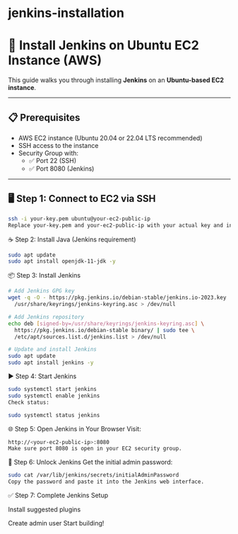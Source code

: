 # jenkins-installation

# 🚀 Install Jenkins on Ubuntu EC2 Instance (AWS)

This guide walks you through installing **Jenkins** on an **Ubuntu-based EC2 instance**.

---

## 📋 Prerequisites

- AWS EC2 instance (Ubuntu 20.04 or 22.04 LTS recommended)
- SSH access to the instance
- Security Group with:
  - ✅ Port 22 (SSH)
  - ✅ Port 8080 (Jenkins)

---

## 🖥️ Step 1: Connect to EC2 via SSH

```bash
ssh -i your-key.pem ubuntu@your-ec2-public-ip
Replace your-key.pem and your-ec2-public-ip with your actual key and instance IP.
```
☕ Step 2: Install Java (Jenkins requirement)
```bash
sudo apt update
sudo apt install openjdk-11-jdk -y
```
📦 Step 3: Install Jenkins
```bash
# Add Jenkins GPG key
wget -q -O - https://pkg.jenkins.io/debian-stable/jenkins.io-2023.key | sudo tee \
  /usr/share/keyrings/jenkins-keyring.asc > /dev/null

# Add Jenkins repository
echo deb [signed-by=/usr/share/keyrings/jenkins-keyring.asc] \
  https://pkg.jenkins.io/debian-stable binary/ | sudo tee \
  /etc/apt/sources.list.d/jenkins.list > /dev/null

# Update and install Jenkins
sudo apt update
sudo apt install jenkins -y
```
▶️ Step 4: Start Jenkins
```bash
sudo systemctl start jenkins
sudo systemctl enable jenkins
Check status:

sudo systemctl status jenkins
```
🌐 Step 5: Open Jenkins in Your Browser
Visit:
```bash
http://<your-ec2-public-ip>:8080
Make sure port 8080 is open in your EC2 security group.
```
🔑 Step 6: Unlock Jenkins
Get the initial admin password:
```bash
sudo cat /var/lib/jenkins/secrets/initialAdminPassword
Copy the password and paste it into the Jenkins web interface.
```
✅ Step 7: Complete Jenkins Setup

  Install suggested plugins

  Create admin user
  Start building!

